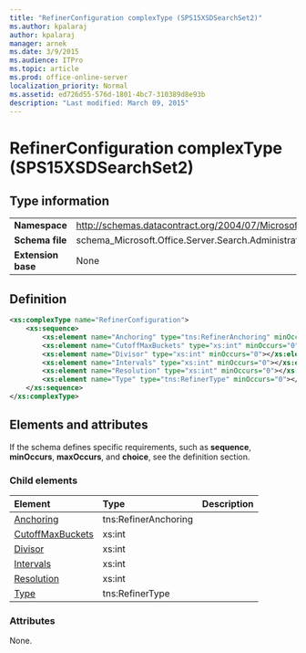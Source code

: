 ```yaml
---
title: "RefinerConfiguration complexType (SPS15XSDSearchSet2)"
ms.author: kpalaraj
author: kpalaraj
manager: arnek
ms.date: 3/9/2015
ms.audience: ITPro
ms.topic: article
ms.prod: office-online-server
localization_priority: Normal
ms.assetid: ed726d55-576d-1801-4bc7-310389d8e93b
description: "Last modified: March 09, 2015"
---
```


# RefinerConfiguration complexType (SPS15XSDSearchSet2)

 
  
## Type information

|||
|:-----|:-----|
|**Namespace** <br/> |http://schemas.datacontract.org/2004/07/Microsoft.Office.Server.Search.Administration  <br/> |
|**Schema file** <br/> |schema_Microsoft.Office.Server.Search.Administration.xsd  <br/> |
|**Extension base** <br/> |None  <br/> |
   
## Definition

```XML
<xs:complexType name="RefinerConfiguration">
    <xs:sequence>
        <xs:element name="Anchoring" type="tns:RefinerAnchoring" minOccurs="0"></xs:element>
        <xs:element name="CutoffMaxBuckets" type="xs:int" minOccurs="0"></xs:element>
        <xs:element name="Divisor" type="xs:int" minOccurs="0"></xs:element>
        <xs:element name="Intervals" type="xs:int" minOccurs="0"></xs:element>
        <xs:element name="Resolution" type="xs:int" minOccurs="0"></xs:element>
        <xs:element name="Type" type="tns:RefinerType" minOccurs="0"></xs:element>
    </xs:sequence>
</xs:complexType>

```

## Elements and attributes

If the schema defines specific requirements, such as **sequence**, **minOccurs**, **maxOccurs**, and **choice**, see the definition section. 
  
### Child elements

|**Element**|**Type**|**Description**|
|:-----|:-----|:-----|
|[Anchoring](anchoring-element-refinerconfiguration-complextypesps15xsdsearchset2.md) <br/> |tns:RefinerAnchoring  <br/> ||
|[CutoffMaxBuckets](cutoffmaxbuckets-element-refinerconfiguration-complextypesps15xsdsearchset2.md) <br/> |xs:int  <br/> ||
|[Divisor](divisor-element-refinerconfiguration-complextypesps15xsdsearchset2.md) <br/> |xs:int  <br/> ||
|[Intervals](intervals-element-refinerconfiguration-complextypesps15xsdsearchset2.md) <br/> |xs:int  <br/> ||
|[Resolution](resolution-element-refinerconfiguration-complextypesps15xsdsearchset2.md) <br/> |xs:int  <br/> ||
|[Type](type-element-refinerconfiguration-complextypesps15xsdsearchset2.md) <br/> |tns:RefinerType  <br/> ||
   
### Attributes

None.
  

